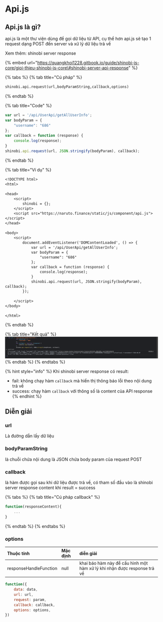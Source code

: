 # Api.js

## Api.js là gì?

api.js là một thư viện dùng để gọi dữ liệu từ API, cụ thể hơn api.js sẽ tạo 1 request dạng POST đến server và xử lý dữ liệu trả về

Xem thêm: shinobi server response

{% embed url="https://quangkhoi1228.gitbook.io/guide/shinobi-js-core/gioi-thieu-shinobi-js-core\#shinobi-server-api-response" %}



{% tabs %}
{% tab title="Cú pháp" %}
```diff
shinobi.api.request(url,bodyParamString,callback,options)
```
{% endtab %}

{% tab title="Code" %}
```javascript
var url = '/api/UserApi/getAllUserInfo';
var bodyParam = {
    "username": "686"
};
var callback = function (response) {
    console.log(response);
}
shinobi.api.request(url, JSON.stringify(bodyParam), callback);
```
{% endtab %}

{% tab title="Ví dụ" %}
```markup
<!DOCTYPE html>
<html>

<head>
    <script>
        shinobi = {};
    </script>
    <script src="https://naruto.finance/static/js/component/api.js"></script>
</head>

<body>
    <script>
        document.addEventListener('DOMContentLoaded', () => {
            var url = '/api/UserApi/getAllUserInfo';
            var bodyParam = {
                "username": "686"
            };
            var callback = function (response) {
                console.log(response);
            }
            shinobi.api.request(url, JSON.stringify(bodyParam), callback);
        });

    </script>
</body>

</html>
```
{% endtab %}

{% tab title="Kết quả" %}
![](../.gitbook/assets/image%20%2825%29.png)
{% endtab %}
{% endtabs %}

{% hint style="info" %}
Khi shinobi server response có result:

* fail: không chạy hàm `callback` mà hiển thị thông báo lỗi theo nội dung trả về
* success: chạy hàm `callback` với thông số là content của API response
{% endhint %}

## Diễn giải 

### url

Là đường dẫn lấy dữ liệu

### bodyParamString

là chuỗi chứa nội dung là JSON chứa body param của request POST

### callback

là hàm được gọi sau khi dữ liệu được trả về, có tham số đầu vào là shinobi server response content khi result = success

{% tabs %}
{% tab title="Cú pháp callback" %}
```javascript
function(responseContent){
    ...
}
```
{% endtab %}
{% endtabs %}

### options

| Thuộc tính | Mặc định | diễn giải |
| :--- | :--- | :--- |
| responseHandleFunction | null | khai báo hàm này để cấu hình một hàm xử lý khi nhận được response trả về |

```javascript
function({
    data: data,
    url: url,
    request: param,
    callback: callback,
    options: options,
})
```

